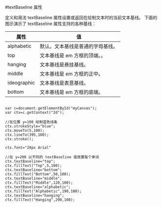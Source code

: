#textBaseline 属性

定义和用法
textBaseline 属性设置或返回在绘制文本时的当前文本基线。
下面的图示演示了 textBaseline 属性支持的各种基线：


|属性|值
|-----|----|
|alphabetic  |默认。文本基线是普通的字母基线。
|top         |文本基线是 em 方框的顶端。。
|hanging     |文本基线是悬挂基线。
|middle      |文本基线是 em 方框的正中。
|ideographic |文本基线是表意基线。
|bottom      |文本基线是 em 方框的底端。



```

var c=document.getElementById("myCanvas");
var ctx=c.getContext("2d");

//在位置 y=100 绘制蓝色线条
ctx.strokeStyle="blue";
ctx.moveTo(5,100);
ctx.lineTo(395,100);
ctx.stroke();

ctx.font="20px Arial"

//在 y=200 以不同的 textBaseline 值放置每个单词
ctx.textBaseline="top";
ctx.fillText("Top",5,100);
ctx.textBaseline="bottom";
ctx.fillText("Bottom",50,100);
ctx.textBaseline="middle";
ctx.fillText("Middle",120,100);
ctx.textBaseline="alphabetic";
ctx.fillText("Alphabetic",190,100);
ctx.textBaseline="hanging";
ctx.fillText("Hanging",290,100);


```